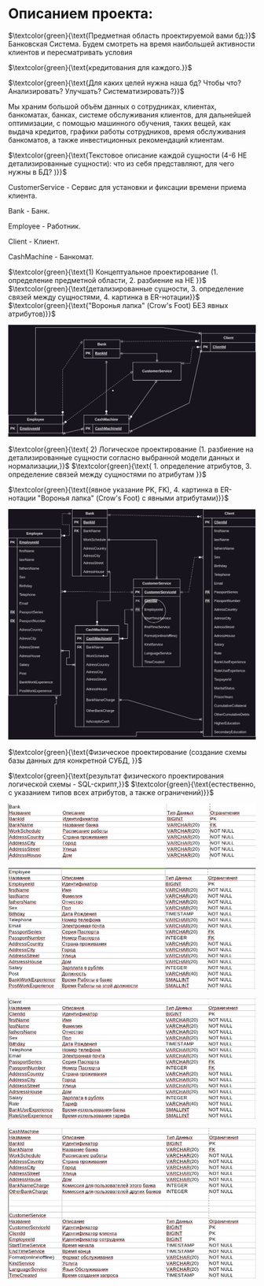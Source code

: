 # Описанием проекта:


$`\textcolor{green}{\text{Предметная область проектируемой вами бд:}}`$ Банковская Система. Будем смотреть на время наибольшей активности клиентов и пересматривать условия 

$`\textcolor{green}{\text{кредитования для каждого.}}`$

$`\textcolor{green}{\text{Для каких целей нужна наша бд? Чтобы что? Анализировать? Улучшать? Систематизировать?}}`$

Мы храним большой объём данных о сотрудниках, клиентах, банкоматах, банках, системе обслуживания клиентов,
для дальнейшей оптимизации, с помощью машинного обучения, таких вещей, как выдача кредитов, графики работы сотрудников, время обслуживания банкоматов, a также инвестиционных рекомендаций клиентам.

$`\textcolor{green}{\text{Текстовое описание каждой сущности (4-6 НЕ детализированные сущности): что из себя представляют, для чего нужны в БД? )}}`$

CustomerService - Сервис для установки и фиксации времени приема клиента.

Bank - Банк.

Employee - Работник.

Client - Клиент.

CashMachine - Банкомат.


$`\textcolor{green}{\text{1) Концептуальное проектирование (1. определение предметной области, 2. разбиение на НЕ }}`$
$`\textcolor{green}{\text{детализированные сущности, 3. определение связей между сущностями, 4. картинка в ER-нотации}}`$ $`\textcolor{green}{\text{"Воронья лапка" (Crow's Foot) БЕЗ явных атрибутов)}}`$

![image info](/data_base_course/images0/db_base_diagram_bank_project.png)


$`\textcolor{green}{\text{
2) Логическое проектирование (1. разбиение на детализированные сущности согласно выбранной модели данных и нормализации,}}`$
$`\textcolor{green}{\text{ 1. определение атрибутов, 3. определение связей между сущностями по атрибутам }}`$

$`\textcolor{green}{\text{(явное указание PK, FK), 4. картинка в ER-нотации "Воронья лапка" (Crow's Foot) с явными атрибутами)}}`$

![image info](/data_base_course/images0/db_bank_project_semestr4.png?raw=true)


$`\textcolor{green}{\text{Физическое проектирование (создание схемы базы данных для конкретной СУБД, }}`$

$`\textcolor{green}{\text{результат физического проектирования логической схемы - SQL-скрипт,}}`$
 $`\textcolor{green}{\text{естественно, с указанием типов всех атрибутов, а также ограничений)}}`$

![image info](/data_base_course/images0/bank.png)

![image info](/data_base_course/images0/emp.png)

![image info](/data_base_course/images0/cl.png)

![image info](/data_base_course/images0/cmcs.png)


